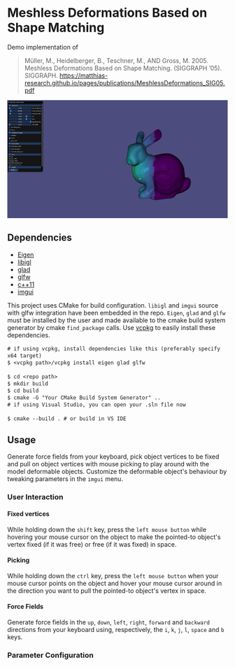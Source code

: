 # Meshless Deformations Based on Shape Matching

Demo implementation of 
> Müller, M., Heidelberger, B., Teschner, M., AND Gross, M.
> 2005. Meshless Deformations Based on Shape Matching. (SIGGRAPH ’05). SIGGRAPH. https://matthias-research.github.io/pages/publications/MeshlessDeformations_SIG05.pdf

![Sneak Peek Demo App](./doc/demo-bunny.gif)

## Dependencies

- [Eigen](http://eigen.tuxfamily.org/index.php?title=Main_Page)
- [libigl](https://libigl.github.io/)
- [glad](https://glad.dav1d.de/)
- [glfw](https://www.glfw.org/)
- [c++11](https://en.cppreference.com/w/)
- [imgui](https://github.com/ocornut/imgui)

This project uses CMake for build configuration. `libigl` and `imgui` source with glfw integration have been embedded in the repo. `Eigen`, `glad` and `glfw` must be installed by the user and made available to the cmake build system generator by cmake `find_package` calls. Use [vcpkg](https://github.com/microsoft/vcpkg) to easily install these dependencies.

```
# if using vcpkg, install dependencies like this (preferably specify x64 target)
$ <vcpkg path>/vcpkg install eigen glad glfw

$ cd <repo path>
$ mkdir build
$ cd build
$ cmake -G "Your CMake Build System Generator" ..
# if using Visual Studio, you can open your .sln file now

$ cmake --build . # or build in VS IDE
```

## Usage

Generate force fields from your keyboard, pick object vertices to be fixed and pull on object vertices with mouse picking to play around with the model deformable objects. Customize the deformable object's behaviour by tweaking parameters in the `imgui` menu.

### User Interaction
#### Fixed vertices

While holding down the `shift` key, press the `left mouse button` while hovering your mouse cursor on the object to make the pointed-to object's vertex fixed (if it was free) or free (if it was fixed) in space.

#### Picking

While holding down the `ctrl` key, press the `left mouse button` when your mouse cursor points on the object and hover your mouse cursor around in the direction you want to pull the pointed-to object's vertex in space.

#### Force Fields

Generate force fields in the `up`, `down`, `left`, `right`, `forward` and `backward` directions from your keyboard using, respectively, the `i`, `k`, `j`, `l`, `space` and `b` keys.

### Parameter Configuration

